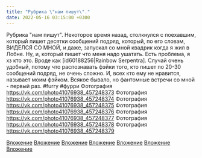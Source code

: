 ```yaml
---
title: "Рубрика \"нам пишут\"."
date: 2022-05-16 03:15:00 +0300
---
```


Рубрика "нам пишут".
Некоторое время назад, столкнулся с поехавшим, который пишет десятки сообщений подряд, который, по его словам, ВИДЕЛСЯ СО МНОЙ, и даже, запускал со мной квадрик когда я жил в Лобне. Ну, и, который пишет что меня надо ушатать. Есть проблема, я хз кто это. Вроде как [id60188256|Rainbow Serpentra]. Случай очень удобный, потому что распознавать фэйки того, кто пишет по 20-30 сообщений подряд, не очень сложно. И, всех кто ему не нравится, называет моим фэйком.
Всякое бывало, но фантомные встречи со мной - первый раз.
#furry #фурри
Фотография
https://vk.com/photo41076938_457248373
Фотография
https://vk.com/photo41076938_457248374
Фотография
https://vk.com/photo41076938_457248375
Фотография
https://vk.com/photo41076938_457248376
Фотография
https://vk.com/photo41076938_457248377
Фотография
https://vk.com/photo41076938_457248378
Фотография
https://vk.com/photo41076938_457248379

[Вложение](https://vk.com/photo41076938_457248373)
[Вложение](https://vk.com/photo41076938_457248374)
[Вложение](https://vk.com/photo41076938_457248375)
[Вложение](https://vk.com/photo41076938_457248376)
[Вложение](https://vk.com/photo41076938_457248377)
[Вложение](https://vk.com/photo41076938_457248378)
[Вложение](https://vk.com/photo41076938_457248379)

